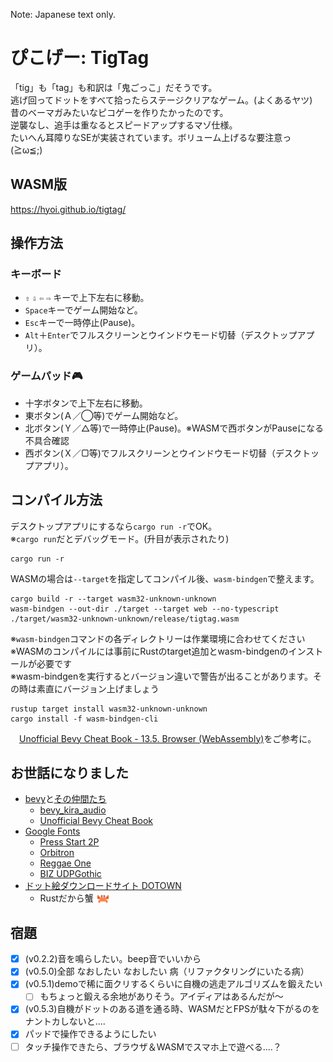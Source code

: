Note: Japanese text only.

# ぴこげー: TigTag
「tig」も「tag」も和訳は「鬼ごっこ」だそうです。  
逃げ回ってドットをすべて拾ったらステージクリアなゲーム。(よくあるヤツ)  
昔のベーマガみたいなピコゲーを作りたかったのです。  
逆襲なし、追手は重なるとスピードアップするマゾ仕様。  
たいへん耳障りなSEが実装されています。ボリューム上げるな要注意っ (≧ω≦;)
## WASM版
https://hyoi.github.io/tigtag/
## 操作方法
### キーボード
- `⇧` `⇩` `⇦` `⇨` キーで上下左右に移動。
- `Space`キーでゲーム開始など。
- `Esc`キーで一時停止(Pause)。
- `Alt`＋`Enter`でフルスクリーンとウインドウモード切替（デスクトップアプリ）。
### ゲームパッド🎮
- 十字ボタンで上下左右に移動。
- 東ボタン(Ａ／◯等)でゲーム開始など。
- 北ボタン(Ｙ／△等)で一時停止(Pause)。※WASMで西ボタンがPauseになる不具合確認
- 西ボタン(Ｘ／▢等)でフルスクリーンとウインドウモード切替（デスクトップアプリ）。
## コンパイル方法
デスクトップアプリにするなら`cargo run -r`でOK。   
※`cargo run`だとデバッグモード。(升目が表示されたり)
```
cargo run -r    
```
WASMの場合は`--target`を指定してコンパイル後、`wasm-bindgen`で整えます。
```
cargo build -r --target wasm32-unknown-unknown
wasm-bindgen --out-dir ./target --target web --no-typescript ./target/wasm32-unknown-unknown/release/tigtag.wasm
```
※`wasm-bindgen`コマンドの各ディレクトリーは作業環境に合わせてください   
※WASMのコンパイルには事前にRustのtarget追加とwasm-bindgenのインストールが必要です  
※wasm-bindgenを実行するとバージョン違いで警告が出ることがあります。その時は素直にバージョン上げましょう  
```
rustup target install wasm32-unknown-unknown
cargo install -f wasm-bindgen-cli
```
　[Unofficial Bevy Cheat Book - 13.5. Browser (WebAssembly)](https://bevy-cheatbook.github.io/platforms/wasm.html)をご参考に。   
## お世話になりました
- [bevy](https://bevyengine.org/)と[その仲間たち](https://crates.io/search?q=bevy)
  - [bevy_kira_audio](https://github.com/NiklasEi/bevy_kira_audio)
  - [Unofficial Bevy Cheat Book](https://bevy-cheatbook.github.io/)
- [Google Fonts](https://fonts.google.com/)
  - [Press Start 2P](https://fonts.google.com/specimen/Press+Start+2P)
  - [Orbitron](https://fonts.google.com/specimen/Orbitron)
  - [Reggae One](https://fonts.google.com/specimen/Reggae+One)
  - [BIZ UDPGothic](https://fonts.google.com/specimen/BIZ+UDPGothic)
- [ドット絵ダウンロードサイト DOTOWN](https://dotown.maeda-design-room.net/)
  - Rustだから蟹 <img src="./assets/sprites/kani_DOTOWN.png" width="22" height="16" style="vertical-align: bottom;">
## 宿題
- [x] (v0.2.2)音を鳴らしたい。beep音でいいから
- [x] (v0.5.0)全部 なおしたい なおしたい 病（リファクタリングにいたる病）
- [x] (v0.5.1)demoで稀に面クリするくらいに自機の逃走アルゴリズムを鍛えたい
  - [ ] もちょっと鍛える余地がありそう。アイディアはあるんだが～
- [x] (v0.5.3)自機がドットのある道を通る時、WASMだとFPSが駄々下がるのをナントカしないと‥‥
- [x] パッドで操作できるようにしたい
- [ ] タッチ操作できたら、ブラウザ＆WASMでスマホ上で遊べる‥‥？
